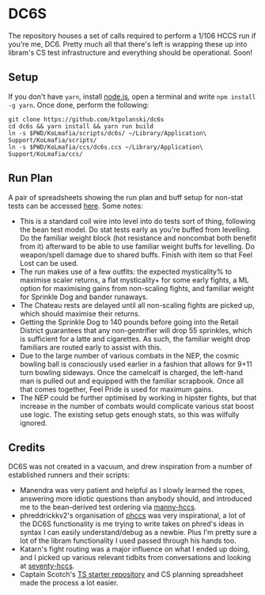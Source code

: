 # DC6S

The repository houses a set of calls required to perform a 1/106 HCCS run if you're me, DC6. Pretty much all that there's left is wrapping these up into libram's CS test infrastructure and everything should be operational. Soon!

## Setup

If you don't have `yarn`, install [node.js](https://nodejs.org/en/), open a terminal and write `npm install -g yarn`. Once done, perform the following:

```
git clone https://github.com/ktpolanski/dc6s
cd dc6s && yarn install && yarn run build
ln -s $PWD/KoLmafia/scripts/dc6s/ ~/Library/Application\ Support/KoLmafia/scripts/
ln -s $PWD/KoLmafia/ccs/dc6s.ccs ~/Library/Application\ Support/KoLmafia/ccs/
```

## Run Plan

A pair of spreadsheets showing the run plan and buff setup for non-stat tests can be accessed [here](https://docs.google.com/spreadsheets/d/1uJ1DOd12r0VuOmfv0_FZXPMmtZ0Ln2FJUenFkhsFRHk/edit#gid=1299653939). Some notes:
 - This is a standard coil wire into level into do tests sort of thing, following the bean test model. Do stat tests early as you're buffed from levelling. Do the familiar weight block (hot resistance and noncombat both benefit from it) afterward to be able to use familiar weight buffs for levelling. Do weapon/spell damage due to shared buffs. Finish with item so that Feel Lost can be used.
 - The run makes use of a few outfits: the expected mysticality% to maximise scaler returns, a flat mysticality+ for some early fights, a ML option for maximising gains from non-scaling fights, and familiar weight for Sprinkle Dog and bander runaways.
 - The Chateau rests are delayed until all non-scaling fights are picked up, which should maximise their returns.
 - Getting the Sprinkle Dog to 140 pounds before going into the Retail District guarantees that any non-gentrifier will drop 55 sprinkles, which is sufficient for a latte and cigarettes. As such, the familiar weight drop familiars are routed early to assist with this.
 - Due to the large number of various combats in the NEP, the cosmic bowling ball is consciously used earlier in a fashion that allows for 9+11 turn bowling sideways. Once the camelcalf is charged, the left-hand man is pulled out and equipped with the familiar scrapbook. Once all that comes together, Feel Pride is used for maximum gains.
 - The NEP could be further optimised by working in hipster fights, but that increase in the number of combats would complicate various stat boost use logic. The existing setup gets enough stats, so this was wilfully ignored.

## Credits

DC6S was not created in a vacuum, and drew inspiration from a number of established runners and their scripts:
 - Manendra was very patient and helpful as I slowly learned the ropes, answering more idiotic questions than anybody should, and introduced me to the bean-derived test ordering via [manny-hccs](https://github.com/lewismd13/manny-hccs).
  - phreddrickkv2's organisation of [phccs](https://github.com/horrible-little-slime/phccs) was very inspirational, a lot of the DC6S functionality is me trying to write takes on phred's ideas in syntax I can easily understand/debug as a newbie. Plus I'm pretty sure a lot of the libram functionality I used passed through his hands too.
 - Katarn's fight routing was a major influence on what I ended up doing, and I picked up various relevant tidbits from conversations and looking at [seventy-hccs](https://github.com/s-k-z/seventy-hccs).
 - Captain Scotch's [TS starter repository](https://github.com/docrostov/kol-ts-starter) and CS planning spreadsheet made the process a lot easier.